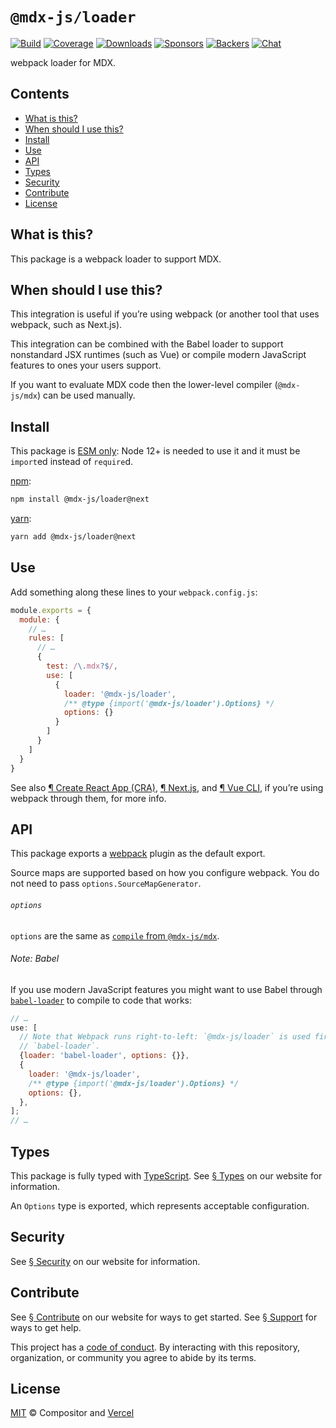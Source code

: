 # `@mdx-js/loader`

[![Build][build-badge]][build]
[![Coverage][coverage-badge]][coverage]
[![Downloads][downloads-badge]][downloads]
[![Sponsors][sponsors-badge]][collective]
[![Backers][backers-badge]][collective]
[![Chat][chat-badge]][chat]

webpack loader for MDX.

<!-- more -->

## Contents

*   [What is this?](#what-is-this)
*   [When should I use this?](#when-should-i-use-this)
*   [Install](#install)
*   [Use](#use)
*   [API](#api)
*   [Types](#types)
*   [Security](#security)
*   [Contribute](#contribute)
*   [License](#license)

## What is this?

This package is a webpack loader to support MDX.

## When should I use this?

This integration is useful if you’re using webpack (or another tool that uses
webpack, such as Next.js).

This integration can be combined with the Babel loader to support nonstandard
JSX runtimes (such as Vue) or compile modern JavaScript features to ones your
users support.

If you want to evaluate MDX code then the lower-level compiler (`@mdx-js/mdx`)
can be used manually.

## Install

This package is [ESM only][esm]:
Node 12+ is needed to use it and it must be `import`ed instead of `require`d.

[npm][]:

```sh
npm install @mdx-js/loader@next
```

[yarn][]:

```sh
yarn add @mdx-js/loader@next
```

## Use

Add something along these lines to your `webpack.config.js`:

```js
module.exports = {
  module: {
    // …
    rules: [
      // …
      {
        test: /\.mdx?$/,
        use: [
          {
            loader: '@mdx-js/loader',
            /** @type {import('@mdx-js/loader').Options} */
            options: {}
          }
        ]
      }
    ]
  }
}
```

See also [¶ Create React App (CRA)][cra], [¶ Next.js][next], and
[¶ Vue CLI][vue-cli], if you’re using webpack through them, for more info.

## API

This package exports a [webpack][] plugin as the default export.

Source maps are supported based on how you configure webpack.
You do not need to pass `options.SourceMapGenerator`.

###### `options`

`options` are the same as [`compile` from `@mdx-js/mdx`][options].

###### Note: Babel

If you use modern JavaScript features you might want to use Babel through
[`babel-loader`][babel-loader] to compile to code that works:

```js
// …
use: [
  // Note that Webpack runs right-to-left: `@mdx-js/loader` is used first, then
  // `babel-loader`.
  {loader: 'babel-loader', options: {}},
  {
    loader: '@mdx-js/loader',
    /** @type {import('@mdx-js/loader').Options} */
    options: {},
  },
];
// …
```

## Types

This package is fully typed with [TypeScript][].
See [§ Types][types] on our website for information.

An `Options` type is exported, which represents acceptable configuration.

## Security

See [§ Security][security] on our website for information.

## Contribute

See [§ Contribute][contribute] on our website for ways to get started.
See [§ Support][support] for ways to get help.

This project has a [code of conduct][coc].
By interacting with this repository, organization, or community you agree to
abide by its terms.

## License

[MIT][] © Compositor and [Vercel][]

[build-badge]: https://github.com/mdx-js/mdx/workflows/main/badge.svg

[build]: https://github.com/mdx-js/mdx/actions

[coverage-badge]: https://img.shields.io/codecov/c/github/mdx-js/mdx/main.svg

[coverage]: https://codecov.io/github/mdx-js/mdx

[downloads-badge]: https://img.shields.io/npm/dm/@mdx-js/loader.svg

[downloads]: https://www.npmjs.com/package/@mdx-js/loader

[sponsors-badge]: https://opencollective.com/unified/sponsors/badge.svg

[backers-badge]: https://opencollective.com/unified/backers/badge.svg

[collective]: https://opencollective.com/unified

[chat-badge]: https://img.shields.io/badge/chat-discussions-success.svg

[chat]: https://github.com/mdx-js/mdx/discussions

[npm]: https://docs.npmjs.com/cli/install

[yarn]: https://classic.yarnpkg.com/docs/cli/add/

[contribute]: https://mdxjs.com/community/contribute/

[support]: https://mdxjs.com/community/support/

[coc]: https://github.com/mdx-js/.github/blob/main/code-of-conduct.md

[mit]: https://github.com/mdx-js/mdx/blob/main/packages/loader/license

[vercel]: https://vercel.com

[webpack]: https://webpack.js.org

[esm]: https://gist.github.com/sindresorhus/a39789f98801d908bbc7ff3ecc99d99c

[types]: https://mdxjs.com/getting-started/#types

[security]: https://mdxjs.com/getting-started/#security

[options]: https://mdxjs.com/packages/mdx/#compilefile-options

[typescript]: https://www.typescriptlang.org

[babel-loader]: https://webpack.js.org/loaders/babel-loader/

[cra]: https://mdxjs.com/getting-started/#create-react-app-cra

[next]: https://mdxjs.com/getting-started/#nextjs

[vue-cli]: https://mdxjs.com/getting-started/#vue-cli
